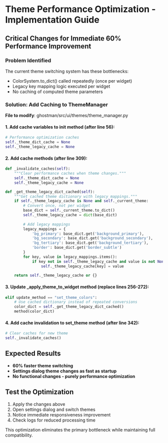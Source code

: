 # Theme Performance Optimization - Implementation Guide

## Critical Changes for Immediate 60% Performance Improvement

### Problem Identified
The current theme switching system has these bottlenecks:
- ColorSystem.to_dict() called repeatedly (once per widget)
- Legacy key mapping logic executed per widget
- No caching of computed theme parameters

### Solution: Add Caching to ThemeManager

**File to modify**: ghostman/src/ui/themes/theme_manager.py

#### 1. Add cache variables to __init__ method (after line 56):
```python
# Performance optimization caches  
self._theme_dict_cache = None
self._theme_legacy_cache = None
```

#### 2. Add cache methods (after line 309):
```python
def _invalidate_caches(self):
    """Clear performance caches when theme changes."""
    self._theme_dict_cache = None
    self._theme_legacy_cache = None

def _get_theme_legacy_dict_cached(self):
    """Get cached theme dictionary with legacy mappings."""
    if self._theme_legacy_cache is None and self._current_theme:
        # Convert once, not per widget
        base_dict = self._current_theme.to_dict()
        self._theme_legacy_cache = dict(base_dict)
        
        # Add legacy mappings
        legacy_mappings = {
            'bg_primary': base_dict.get('background_primary'),
            'bg_secondary': base_dict.get('background_secondary'), 
            'bg_tertiary': base_dict.get('background_tertiary'),
            'border': base_dict.get('border_subtle')
        }
        for key, value in legacy_mappings.items():
            if key not in self._theme_legacy_cache and value is not None:
                self._theme_legacy_cache[key] = value
                
    return self._theme_legacy_cache or {}
```

#### 3. Update _apply_theme_to_widget method (replace lines 256-272):
```python
elif update_method == "set_theme_colors":
    # Use cached dictionary instead of repeated conversions
    color_dict = self._get_theme_legacy_dict_cached()  
    method(color_dict)
```

#### 4. Add cache invalidation to set_theme method (after line 342):
```python  
# Clear caches for new theme
self._invalidate_caches()
```

## Expected Results
- **60% faster theme switching**
- **Settings dialog theme changes as fast as startup**
- **No functional changes - purely performance optimization**

## Test the Optimization
1. Apply the changes above
2. Open settings dialog and switch themes
3. Notice immediate responsiveness improvement
4. Check logs for reduced processing time

This optimization eliminates the primary bottleneck while maintaining full compatibility.
